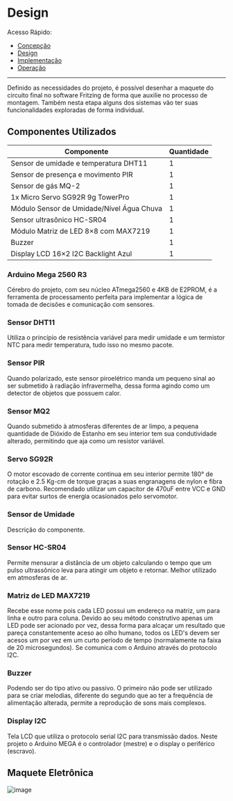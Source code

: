 # Design

Acesso Rápido:

* [Concepção](https://github.com/Aquinom/Projeto-Integrador-2/blob/main/Concep%C3%A7%C3%A3o.md)
* [Design](https://github.com/Aquinom/Projeto-Integrador-2/blob/main/Design.md)
* [Implementação](https://github.com/Aquinom/Projeto-Integrador-2/blob/main/Implementa%C3%A7%C3%A3o.md)
* [Operação](https://github.com/Aquinom/Projeto-Integrador-2/blob/main/Opera%C3%A7%C3%A3o.md)

---

Definido as necessidades do projeto, é possível desenhar a maquete do circuito final no software Fritzing de forma que auxilie no processo de montagem. Também nesta etapa alguns dos sistemas vão ter suas funcionalidades exploradas de forma individual. 

## Componentes Utilizados

| Componente |  Quantidade  |
| ------------------- | ------------------- |
|  Sensor de umidade e temperatura DHT11 |  1 |
|  Sensor de presença e movimento PIR |  1 |
|  Sensor de gás MQ-2 |  1 |
|  1x Micro Servo SG92R 9g TowerPro |  1 |
|  Módulo Sensor de Umidade/Nível Água Chuva |  1 |
|  Sensor ultrasônico HC-SR04|  1 |
|  Módulo Matriz de LED 8×8 com MAX7219|  1 |
|  Buzzer |  1 |
|  Display LCD 16×2 I2C Backlight Azul |  1 |

### Arduino Mega 2560 R3 

Cérebro do projeto, com seu núcleo ATmega2560 e 4KB de E2PROM, é a ferramenta de processamento perfeita para implementar a lógica de tomada de decisões e comunicação com sensores. 

### Sensor DHT11

Utiliza o princípio de resistência variável para medir umidade e um termistor NTC para medir temperatura, tudo isso no mesmo pacote. 

### Sensor PIR

Quando polarizado, este sensor piroelétrico manda um pequeno sinal ao ser submetido à radiação infravermelha, dessa forma agindo como um detector de objetos que possuem calor.

### Sensor MQ2

Quando submetido à atmosferas diferentes de ar limpo, a pequena quantidade de Dióxido de Estanho em seu interior tem sua condutividade alterado, permitindo que aja como um resistor variável.

### Servo SG92R

O motor escovado de corrente contínua em seu interior permite 180° de rotação e 2.5 Kg-cm de torque graças a suas engranagens de nylon e fibra de carbono. Recomendado utilizar um capacitor de 470uF entre VCC e GND para evitar surtos de energia ocasionados pelo servomotor.

### Sensor de Umidade

Descrição do componente.

### Sensor HC-SR04

Permite mensurar a distância de um objeto calculando o tempo que um pulso ultrassônico leva para atingir um objeto e retornar. Melhor utilizado em atmosferas de ar.

### Matriz de LED MAX7219

Recebe esse nome pois cada LED possui um endereço na matriz, um para linha e outro para coluna. Devido ao seu método construtivo apenas um LED pode ser acionado por vez, dessa forma para alcaçar um resultado que pareça constantemente aceso ao olho humano, todos os LED's devem ser acesos um por vez em um curto período de tempo (normalamente na faixa de 20 microsegundos). Se comunica com o Arduino através do protocolo I2C.

### Buzzer

Podendo ser do tipo ativo ou passivo. O primeiro não pode ser utilizado para se criar melodias, diferente do segundo que ao ter a frequência de alimentação alterada, permite a reprodução de sons mais complexos.

### Display I2C

Tela LCD que utiliza o protocolo serial I2C para transmissão dados. Neste projeto o Arduino MEGA é o controlador (mestre) e o display o periférico (escravo).

## Maquete Eletrônica

![image](https://user-images.githubusercontent.com/92688963/145125054-17db91c0-5587-447f-8d66-fe37137208cd.png)



